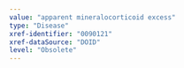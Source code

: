 ```yaml
---
value: "apparent mineralocorticoid excess"
type: "Disease"
xref-identifier: "0090121"
xref-dataSource: "DOID"
level: "Obsolete"
---
```

